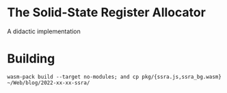# The Solid-State Register Allocator
A didactic implementation

# Building
```
wasm-pack build --target no-modules; and cp pkg/{ssra.js,ssra_bg.wasm} ~/Web/blog/2022-xx-xx-ssra/
```
